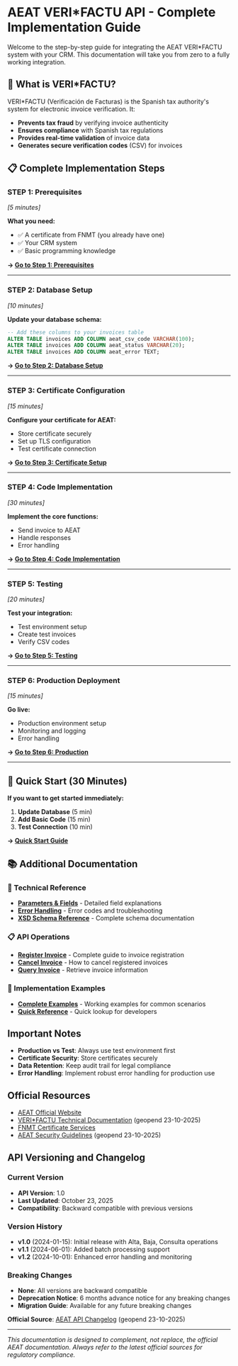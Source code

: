 # AEAT VERI*FACTU API - Complete Implementation Guide

Welcome to the step-by-step guide for integrating the AEAT VERI*FACTU system with your CRM. This documentation will take you from zero to a fully working integration.

## 🎯 What is VERI*FACTU?

VERI*FACTU (Verificación de Facturas) is the Spanish tax authority's system for electronic invoice verification. It:

- **Prevents tax fraud** by verifying invoice authenticity
- **Ensures compliance** with Spanish tax regulations  
- **Provides real-time validation** of invoice data
- **Generates secure verification codes** (CSV) for invoices

## 📋 Complete Implementation Steps

### **STEP 1: Prerequisites** 
*[5 minutes]*

**What you need:**
- ✅ A certificate from FNMT (you already have one)
- ✅ Your CRM system
- ✅ Basic programming knowledge

**→ [Go to Step 1: Prerequisites](authentication.md#step-1-prerequisites)**

---

### **STEP 2: Database Setup**
*[10 minutes]*

**Update your database schema:**
```sql
-- Add these columns to your invoices table
ALTER TABLE invoices ADD COLUMN aeat_csv_code VARCHAR(100);
ALTER TABLE invoices ADD COLUMN aeat_status VARCHAR(20);
ALTER TABLE invoices ADD COLUMN aeat_error TEXT;
```

**→ [Go to Step 2: Database Setup](node-implementation.md#step-2-database-setup)**

---

### **STEP 3: Certificate Configuration**
*[15 minutes]*

**Configure your certificate for AEAT:**
- Store certificate securely
- Set up TLS configuration
- Test certificate connection

**→ [Go to Step 3: Certificate Setup](authentication.md#step-3-certificate-setup)**

---

### **STEP 4: Code Implementation**
*[30 minutes]*

**Implement the core functions:**
- Send invoice to AEAT
- Handle responses
- Error handling

**→ [Go to Step 4: Code Implementation](node-implementation.md#step-4-code-implementation)**

---

### **STEP 5: Testing**
*[20 minutes]*

**Test your integration:**
- Test environment setup
- Create test invoices
- Verify CSV codes

**→ [Go to Step 5: Testing](examples.md#step-5-testing)**

---

### **STEP 6: Production Deployment**
*[15 minutes]*

**Go live:**
- Production environment setup
- Monitoring and logging
- Error handling

**→ [Go to Step 6: Production](endpoints.md#step-6-production)**

---

## 🚀 Quick Start (30 Minutes)

**If you want to get started immediately:**

1. **Update Database** (5 min)
2. **Add Basic Code** (15 min)  
3. **Test Connection** (10 min)

**→ [Quick Start Guide](authentication.md#quick-start-30-minutes)**

## 📚 Additional Documentation

### 🔧 Technical Reference
- **[Parameters & Fields](parameters-and-fields.md)** - Detailed field explanations
- **[Error Handling](error-handling.md)** - Error codes and troubleshooting
- **[XSD Schema Reference](xsd-schema-reference.md)** - Complete schema documentation

### 📋 API Operations
- **[Register Invoice](alta-register-invoice.md)** - Complete guide to invoice registration
- **[Cancel Invoice](baja-cancel-invoice.md)** - How to cancel registered invoices
- **[Query Invoice](consulta-query-invoice.md)** - Retrieve invoice information

### 📖 Implementation Examples
- **[Complete Examples](examples.md)** - Working examples for common scenarios
- **[Quick Reference](quick-reference.md)** - Quick lookup for developers

## Important Notes

- **Production vs Test**: Always use test environment first
- **Certificate Security**: Store certificates securely
- **Data Retention**: Keep audit trail for legal compliance
- **Error Handling**: Implement robust error handling for production use

## Official Resources

- [AEAT Official Website](https://www.agenciatributaria.es/)
- [VERI*FACTU Technical Documentation](https://sede.agenciatributaria.gob.es/Sede/iva/sistemas-informaticos-facturacion-verifactu.html) (geopend 23-10-2025)
- [FNMT Certificate Services](https://www.fnmt.es/)
- [AEAT Security Guidelines](https://sede.agenciatributaria.gob.es/Sede/condiciones-uso-sede-electronica/validacion-certificado-sede/validacion-certificado-sede.html) (geopend 23-10-2025)

## API Versioning and Changelog

### Current Version
- **API Version**: 1.0
- **Last Updated**: October 23, 2025
- **Compatibility**: Backward compatible with previous versions

### Version History
- **v1.0** (2024-01-15): Initial release with Alta, Baja, Consulta operations
- **v1.1** (2024-06-01): Added batch processing support
- **v1.2** (2024-10-01): Enhanced error handling and monitoring

### Breaking Changes
- **None**: All versions are backward compatible
- **Deprecation Notice**: 6 months advance notice for any breaking changes
- **Migration Guide**: Available for any future breaking changes

**Official Source**: [AEAT API Changelog](https://sede.agenciatributaria.gob.es/Sede/iva/sistemas-informaticos-facturacion-verifactu.html) (geopend 23-10-2025)

---

*This documentation is designed to complement, not replace, the official AEAT documentation. Always refer to the latest official sources for regulatory compliance.*
